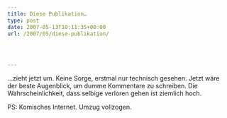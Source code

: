 ```yaml
---
title: Diese Publikation…
type: post
date: 2007-05-13T10:11:35+00:00
url: /2007/05/diese-publikation/




---
```

...zieht jetzt um. Keine Sorge, erstmal nur technisch gesehen. Jetzt wäre der beste Augenblick, um dumme Kommentare zu schreiben. Die Wahrscheinlichkeit, dass selbige verloren gehen ist ziemlich hoch.

PS: Komisches Internet. Umzug vollzogen.
